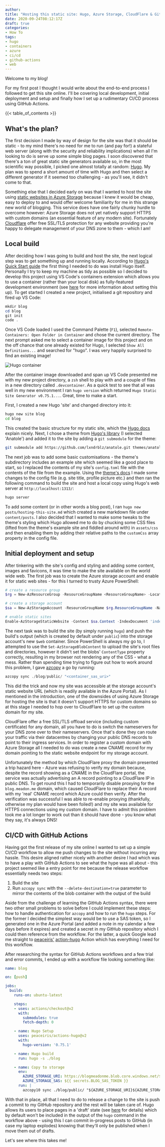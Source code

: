 ```yaml
---
author:
title: "Hosting this static site: Hugo, Azure Storage, CloudFlare & GitHub Actions"
date: 2020-09-24T08:12:17Z
draft: true
categories:
- How To
tags:
- hugo
- containers
- azure
- ci/cd
- github-actions
- web
---
```

Welcome to my blog!

For my first post I thought I would write about the end-to-end process I followed to get this site online.  I'll be covering local development, initial deployment and setup and finally how I set up a rudimentary CI/CD process using GitHub Actions.

{{< table_of_contents >}}

## What's the plan?

The first decision I made by way of design for the site was that it should be static - to my mind there's no need for me to run (and pay for!) a stateful web server (along with the security and reliability implications) when all I'm looking to do is serve up some simple blog pages.  I soon discovered that there's a ton of great static site generators available so, in the most scientific way possible, I picked one almost totally at random: [Hugo](https://gohugo.io/).  My plan was to spend a short amount of time with Hugo and then select a different generator if it seemed too challenging - as you'll see, it didn't come to that.

Something else that I decided early on was that I wanted to host the site using [static websites in Azure Storage](https://docs.microsoft.com/en-us/azure/storage/blobs/storage-blob-static-website) because I knew it would be cheap, easy to deploy to and would offer welcome familiarity for me in this strange new world of blogging.  This service does have one fairly chunky hurdle to overcome however: Azure Storage does not yet natively support HTTPS with custom domains (an essential feature of any modern site).  Fortunately [Cloudflare](https://www.cloudflare.com/en-gb/ssl/) offer free SSL/TLS protection for any website providing you're happy to delegate management of your DNS zone to them - which I am!

## Local build

After deciding how I was going to build and host the site, the next logical step was to get something up and running locally.  According to [Hugo's Quick Start guide](https://gohugo.io/getting-started/quick-start/) the first thing I needed to do was install Hugo itself.  Personally I try to keep my machine as tidy as possible so I decided to develop this project using VS Code's containers extension which allows you to use a container (rather than your local disk) as fully-featured development environment (see [here](https://code.visualstudio.com/docs/remote/containers) for more information about setting this up).  To get started I created a new project, initialised a git repository and fired up VS Code:

```PowerShell
mkdir blog
cd blog
git init
code .
```

Once VS Code loaded I used the Command Palette (`F1`), selected `Remote-Containers: Open Folder in Container` and chose the current directory.  The next prompt asked me to select a container image for this project and on the off chance that one already existed for Hugo, I selected `Show All Definitions...` and searched for "hugo".  I was very happily surprised to find an existing image!

![Hugo container](/images/hugo-dev-container_0.gif)

After the container image downloaded and span up VS Code presented me with my new project directory, a `zsh` shell to play with and a couple of files in a new directory called `.devcontainer`.  As a quick test to see that all was well in my new environment I ran `hugo version` which returned `Hugo Static Site Generator v0.75.1...`.  Great, time to make a start.

First, I created a new Hugo 'site' and changed directory into it:

```zsh
hugo new site blog
cd blog
```

This created the basic structure for my static site, which the [Hugo docs](https://gohugo.io/getting-started/directory-structure/) explain nicely. Next, I chose a theme from [Hugo's library](https://themes.gohugo.io/) (I selected 'Anatole') and added it to the site by adding a `git submodule` for the theme:

```zsh
git submodule add https://github.com/lxndrblz/anatole.git themes/anatole
```

The next job was to add some basic customisations - the theme's subdirectory includes an example site which seemed like a good place to start, so I replaced the contents of my site's `config.toml` file with the contents of the file from the example.  Using the [theme's docs](https://themes.gohugo.io/anatole/) I made some changes to the config file (e.g. site title, profile picture etc.) and then ran the following command to build the site and host a local copy using Hugo's web server at `http://localhost:1313/`:

```zsh
hugo server
```

To add some content (or in other words a blog post), I ran `hugo new posts/hosting-this-site.md` which created a new markdown file under `content/posts`.  I also decided that I wanted to make some tweaks to the theme's styling which Hugo allowed me to do by chucking some CSS files (lifted from the theme's example site and fiddled around with) in `assets/css` and then enabling them by adding their relative paths to the `customCss` array property in the config file.

## Initial deployment and setup

After tinkering with the site's config and styling and adding some content, images and favicons, it was time to make the site available on the world wide web. The first job was to create the Azure storage account and enable it for static web sites - for this I turned to trusty Azure PowerShell:

```PowerShell
# create a resource group
$rg = New-AzResourceGroup -ResourceGroupName <ResourceGroupName> -Location 'uksouth'

# create a storage account
$sa = New-AzStorageAccount -ResourceGroupName $rg.ResourceGroupName -Name <StorageAccountName> -SkuName 'Standard_LRS' -Location $rg.Location -Kind 'StorageV2'

# enable static sites
Enable-AzStorageStaticWebsite -Context $sa.Context -IndexDocument 'index.html' -ErrorDocument404Path '404.html'
```

The next task was to build the site (by simply running `hugo`) and push the build's output (which is created by default under `public`) into the storage account's new `$web` container.  Since PowerShell is always my go to, I attempted to use the `Set-AzStorageBlobContent` to upload the site's root files and directories, however it didn't set the blobs' `ContentType` property correctly, resulting in my browser not rendering any of the CSS - what a mess.  Rather than spending time trying to figure out how to work around this problem, I gave [azcopy](https://docs.microsoft.com/en-us/azure/storage/common/storage-use-azcopy-v10) a go by running:

```PowerShell
azcopy sync ./blog/public/ "<container_sas_uri>"
```

This did the trick and now my site was accessible at the storage account's static website URL (which is readily available in the Azure Portal).  As I mentioned in the introduction, one of the downsides of using Azure Storage for hosting the site is that it doesn't support HTTPS for custom domains so at this stage I needed to hop over to CloudFlare to set up the custom domain for my site.

CloudFlare offer a free SSL/TLS offload service (including custom certificate) for any domain, all you have to do is switch the nameservers for your DNS zone over to their nameservers.  Once that's done they can route your traffic via their datacentres by changing your public DNS records to point to their ingress services.  In order to register a custom domain with Azure Storage all I needed to do was create a new CNAME record for my domain pointing to the static website endpoint for my storage account.

Unfortunately the method by which CloudFlare proxy the domain presented a trip hazard here - Azure was refusing to verify my domain because, despite the record showing as a CNAME in the CloudFlare portal, the service was actually advertising an A record pointing to a CloudFlare IP in public DNS.  To get round this I had to temporarily disable proxying for the `blog.meadon.me` domain, which caused CloudFlare to replace their A record with my 'real' CNAME record which Azure could then verify.  After the verification was successful I was able to re-enable proxying (thankfully, otherwise my plan would have been foiled!) and my site was available for HTTPS connections using my custom domain.  I have to admit this problem took me a lot longer to work out than it should have done - you know what they say, it's always DNS!

## CI/CD with GitHub Actions

Having got the first release of my site online I wanted to set up a simple CI/CD workflow to allow me push changes to the site without incurring any hassle.  This desire aligned rather nicely with another desire I had which was to have a play with GitHub Actions to see what the hype was all about - this project seemed like a entry point for me because the release workflow essentially needs two steps:

1. Build the site
2. Run `azcopy sync` with the `--delete-destination=true` parameter to mirror the contents of the blob container with the output of the build

Aside from the challenge of learning the GitHub Actions syntax, there were two other small problems to solve before I could implement these steps: how to handle authentication for `azcopy` and how to run the `hugo` steps.  For the former I decided the simplest way would be to use a SAS token, so I generated one in the Azure Portal (and added a note in my calendar a few days before it expires) and created a secret in my GitHub repository which I could then reference from the workflow.  For the latter, a quick Google lead me straight to [peaceiris'](https://github.com/peaceiris) [action-hugo](https://github.com/peaceiris/actions-hugo) Action which has everything I need for this workflow.

After researching the syntax for GitHub Actions workflows and a few trial and error commits, I ended up with a workflow file looking something like:

```yaml
name: blog

on: [push]

jobs:
  build:
    runs-on: ubuntu-latest

    steps:
    - uses: actions/checkout@v2
      with:
        submodules: true
        fetch-depth: 0

    - name: Hugo Setup
      uses: peaceiris/actions-hugo@v2
      with:
        hugo-version: '0.75.1'

    - name: Hugo build
      run: hugo -s ./blog

    - name: Copy to storage
      env:
        AZURE_STORAGE_URI: https://blogmeadonme.blob.core.windows.net/$web/
        AZURE_STORAGE_SAS: ${{ secrets.BLOG_SAS_TOKEN }}
      run: |
        azcopy10 sync ./blog/public/ "${AZURE_STORAGE_URI}${AZURE_STORAGE_SAS}" --delete-destination=true
```

With that in place, all that I need to do to release a change to the site is push a commit to my GitHub repository and the rest will be taken care of.  Hugo allows its users to place pages in a 'draft' state (see [here](https://gohugo.io/getting-started/usage/#draft-future-and-expired-content) for details) which by default won't be included in the output of the `hugo` command in the workflow above - using this I can commit in-progress posts to GitHub (in case my laptop explodes) knowing that they'll only be published when I move them out of drafts.

Let's see where this takes me!
